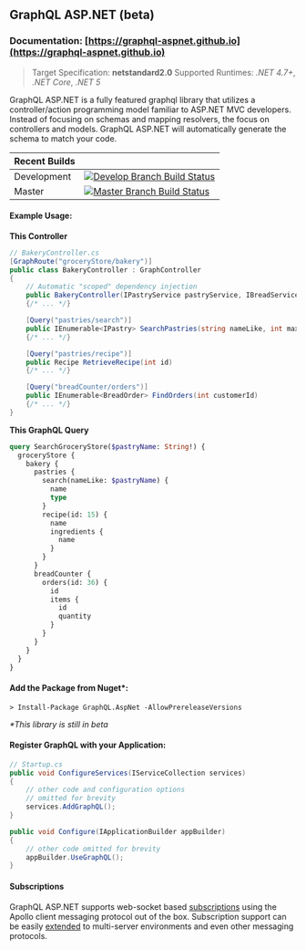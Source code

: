 ## GraphQL ASP.NET (beta)

### Documentation: [https://graphql-aspnet.github.io](https://graphql-aspnet.github.io)

> Target Specification: **netstandard2.0**
> Supported Runtimes:  _.NET 4.7+_, _.NET Core_, _.NET 5_


GraphQL ASP.NET is a fully featured graphql library that utilizes a controller/action programming model familiar to ASP.NET MVC developers. Instead of focusing on schemas and mapping resolvers, the focus on controllers and models. GraphQL ASP.NET will automatically generate the schema to match your code.

| Recent Builds |                                                                                                                                                                                                                                                                    |
| ------------- | ------------------------------------------------------------------------------------------------------------------------------------------------------------------------------------------------------------------------------------------------------------------ |
| Development   | [![Develop Branch Build Status](https://dev.azure.com/graphqlaspnet/GraphQL%20ASP.NET/_apis/build/status/CI%20%26%20Deployment%20Build?branchName=develop)](https://dev.azure.com/graphqlaspnet/GraphQL%20ASP.NET/_build/latest?definitionId=4&branchName=develop) |
| Master        | [![Master Branch Build Status](https://dev.azure.com/graphqlaspnet/GraphQL%20ASP.NET/_apis/build/status/CI%20%26%20Deployment%20Build?branchName=master)](https://dev.azure.com/graphqlaspnet/GraphQL%20ASP.NET/_build/latest?definitionId=4&branchName=master)    |

#### Example Usage:

**This Controller**

```csharp
// BakeryController.cs
[GraphRoute("groceryStore/bakery")]
public class BakeryController : GraphController
{
    // Automatic "scoped" dependency injection
    public BakeryController(IPastryService pastryService, IBreadService breadService)
    {/* ... */}

    [Query("pastries/search")]
    public IEnumerable<IPastry> SearchPastries(string nameLike, int maxResults = 50)
    {/* ... */}

    [Query("pastries/recipe")]
    public Recipe RetrieveRecipe(int id)
    {/* ... */}

    [Query("breadCounter/orders")]
    public IEnumerable<BreadOrder> FindOrders(int customerId)
    {/* ... */}
}
```

**This GraphQL Query**

```graphql
query SearchGroceryStore($pastryName: String!) {
  groceryStore {
    bakery {
      pastries {
        search(nameLike: $pastryName) {
          name
          type
        }
        recipe(id: 15) {
          name
          ingredients {
            name
          }
        }
      }
      breadCounter {
        orders(id: 36) {
          id
          items {
            id
            quantity
          }
        }
      }
    }
  }
}
```

#### Add the Package from Nuget*:
```
> Install-Package GraphQL.AspNet -AllowPrereleaseVersions
```
_*This library is still in beta_

#### Register GraphQL with your Application:

```csharp
// Startup.cs
public void ConfigureServices(IServiceCollection services)
{
    // other code and configuration options
    // omitted for brevity    
    services.AddGraphQL();
}

public void Configure(IApplicationBuilder appBuilder)
{
    // other code omitted for brevity
    appBuilder.UseGraphQL();
}
```

#### Subscriptions
GraphQL ASP.NET supports web-socket based [subscriptions](https://graphql-aspnet.github.io/docs/advanced/subscriptions) using the Apollo client messaging protocol out of the box. Subscription support can be easily [extended](https://graphql-aspnet.github.io/docs/advanced/subscriptions#scaling-subscription-servers) to multi-server environments and even other messaging protocols.
